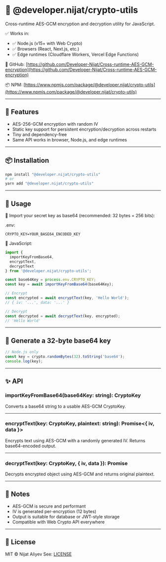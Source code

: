 # 🔐 @developer.nijat/crypto-utils

Cross-runtime AES-GCM encryption and decryption utility for JavaScript.

✅ Works in:

* ✅ Node.js (v15+ with Web Crypto)
* ✅ Browsers (React, Next.js, etc.)
* ✅ Edge runtimes (Cloudflare Workers, Vercel Edge Functions)

🔗 GitHub: [https://github.com/Developer-Nijat/Cross-runtime-AES-GCM-encryption](https://github.com/Developer-Nijat/Cross-runtime-AES-GCM-encryption)

📦 NPM: [https://www.npmjs.com/package/@developer.nijat/crypto-utils](https://www.npmjs.com/package/@developer.nijat/crypto-utils)

---

## 🚀 Features

* AES-256-GCM encryption with random IV
* Static key support for persistent encryption/decryption across restarts
* Tiny and dependency-free
* Same API works in browser, Node.js, and edge runtimes

---

## 📦 Installation

```bash
npm install "@developer.nijat/crypto-utils"
# or
yarn add "@developer.nijat/crypto-utils"
```

---

## 🔐 Usage

🔑 Import your secret key as base64 (recommended: 32 bytes = 256 bits):

.env:

```env
CRYPTO_KEY=YOUR_BASE64_ENCODED_KEY
```

📄 JavaScript:

```js
import {
  importKeyFromBase64,
  encryptText,
  decryptText
} from '@developer.nijat/crypto-utils';

const base64Key = process.env.CRYPTO_KEY;
const key = await importKeyFromBase64(base64Key);

// Encrypt
const encrypted = await encryptText(key, 'Hello World');
// { iv: '...', data: '...' }

// Decrypt
const decrypted = await decryptText(key, encrypted);
// 'Hello World'
```

---

## 🧪 Generate a 32-byte base64 key

```js
// Node.js only
const key = crypto.randomBytes(32).toString('base64');
console.log(key);
```

---

## ✨ API

### importKeyFromBase64(base64Key: string): CryptoKey

Converts a base64 string to a usable AES-GCM CryptoKey.

---

### encryptText(key: CryptoKey, plaintext: string): Promise<{ iv, data }>

Encrypts text using AES-GCM with a randomly generated IV. Returns base64-encoded output.

---

### decryptText(key: CryptoKey, { iv, data }): Promise<string>

Decrypts encrypted object using AES-GCM and returns original plaintext.

---

## 🧠 Notes

* AES-GCM is secure and performant
* IV is generated per-encryption (12 bytes)
* Output is suitable for database or JWT-style storage
* Compatible with Web Crypto API everywhere

---

## 📄 License

MIT © Nijat Aliyev
See: [LICENSE](./LICENSE%20(MIT))
